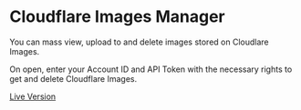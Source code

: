 # Cloudflare Images Manager

You can mass view, upload to and delete images stored on Cloudlare Images.

On open, enter your Account ID and API Token with the necessary rights to get and delete Cloudflare Images.

[Live Version](https://cf-images-manager.pages.dev)
